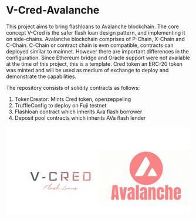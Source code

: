# V-Cred-Avalanche
This project aims to bring flashloans to Avalanche blockchain. The core concept V-Cred is the safer flash loan design pattern, and implementing it on side-chains.
Avalanche blockchain comprises of P-Chain, X-Chain and C-Chain. C-Chain or contract chain is evm compatible, contracts can deployed similar to mainnet. However there are important differences in the configuration. Since Ethereum bridge and Oracle support were not available at the time of this project, this is a template. Cred token an ERC-20 token was minted and will be used as medium of exchange to deploy and demonstrate the capabilities.

The repository consists of solidity contracts as follows:
1. TokenCreator: Mints Cred token, openzeppeling
2. TruffleConfig to deploy on Fuji testnet
3. Flashloan contract which inherits Ava flash borrower
4. Deposit pool contracts which inherits AVa flash lender

![alt text](/assets/image1.png)
